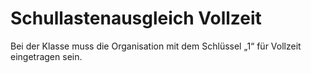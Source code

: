 ﻿# Schullastenausgleich Vollzeit

Bei der Klasse muss die Organisation mit dem Schlüssel „1“ für Vollzeit eingetragen sein.
